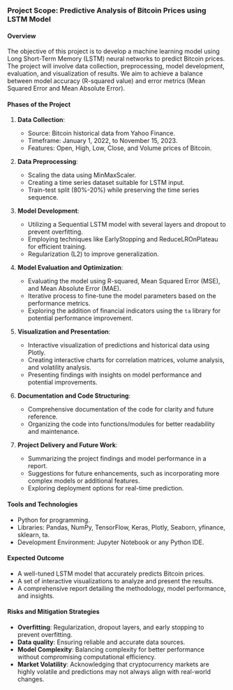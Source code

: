 ### Project Scope: Predictive Analysis of Bitcoin Prices using LSTM Model

#### Overview
The objective of this project is to develop a machine learning model using Long Short-Term Memory (LSTM) neural networks to predict Bitcoin prices. The project will involve data collection, preprocessing, model development, evaluation, and visualization of results. We aim to achieve a balance between model accuracy (R-squared value) and error metrics (Mean Squared Error and Mean Absolute Error).

#### Phases of the Project

1. **Data Collection**:
   - Source: Bitcoin historical data from Yahoo Finance.
   - Timeframe: January 1, 2022, to November 15, 2023.
   - Features: Open, High, Low, Close, and Volume prices of Bitcoin.

2. **Data Preprocessing**:
   - Scaling the data using MinMaxScaler.
   - Creating a time series dataset suitable for LSTM input.
   - Train-test split (80%-20%) while preserving the time series sequence.

3. **Model Development**:
   - Utilizing a Sequential LSTM model with several layers and dropout to prevent overfitting.
   - Employing techniques like EarlyStopping and ReduceLROnPlateau for efficient training.
   - Regularization (L2) to improve generalization.

4. **Model Evaluation and Optimization**:
   - Evaluating the model using R-squared, Mean Squared Error (MSE), and Mean Absolute Error (MAE).
   - Iterative process to fine-tune the model parameters based on the performance metrics.
   - Exploring the addition of financial indicators using the `ta` library for potential performance improvement.

5. **Visualization and Presentation**:
   - Interactive visualization of predictions and historical data using Plotly.
   - Creating interactive charts for correlation matrices, volume analysis, and volatility analysis.
   - Presenting findings with insights on model performance and potential improvements.

6. **Documentation and Code Structuring**:
   - Comprehensive documentation of the code for clarity and future reference.
   - Organizing the code into functions/modules for better readability and maintenance.

7. **Project Delivery and Future Work**:
   - Summarizing the project findings and model performance in a report.
   - Suggestions for future enhancements, such as incorporating more complex models or additional features.
   - Exploring deployment options for real-time prediction.

#### Tools and Technologies
- Python for programming.
- Libraries: Pandas, NumPy, TensorFlow, Keras, Plotly, Seaborn, yfinance, sklearn, ta.
- Development Environment: Jupyter Notebook or any Python IDE.

#### Expected Outcome
- A well-tuned LSTM model that accurately predicts Bitcoin prices.
- A set of interactive visualizations to analyze and present the results.
- A comprehensive report detailing the methodology, model performance, and insights.

#### Risks and Mitigation Strategies
- **Overfitting**: Regularization, dropout layers, and early stopping to prevent overfitting.
- **Data quality**: Ensuring reliable and accurate data sources.
- **Model Complexity**: Balancing complexity for better performance without compromising computational efficiency.
- **Market Volatility**: Acknowledging that cryptocurrency markets are highly volatile and predictions may not always align with real-world changes.
